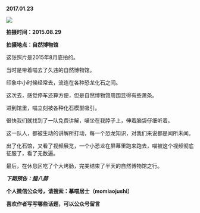 
          
**2017.01.23**

![](http://upload-images.jianshu.io/upload_images/51001-80701a07098b6ccc.jpg)


**拍摄时间：2015.08.29**

**拍摄地点：自然博物馆**

这张照片是2015年8月底拍的。

当时是带着喵去了久违的自然博物馆。

印象中小时候经常去，流连在各种恐龙化石之间。

这次去，感觉停车还算方便，但是自然博物馆周围显得有些萧条。

进到馆里，喵立刻被各种化石模型吸引。

很快我们就找到了一队免费讲解，喵坐在我脖子上，伸着脑袋仔细听着。

这一队人，都被生动的讲解所打动，每一个恐龙知识，对我们来说都是闻所未闻。

出了化石馆，又看了视频展览，一个小恐龙在屏幕里跑来跑去，喵被这个视频彻底征服了，看了无数遍。

最后，在休息区吃了个大烤肠，完美结束了半天的自然博物馆之行。


***下期预告：腊八蒜***


**个人微信公众号，请搜索：摹喵居士（momiaojushi）**

**喜欢作者写写哪些话题，可以公众号留言**

        
